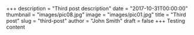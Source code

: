+++
description = "Third post description"
date = "2017-10-31T00:00:00"
thumbnail = "images/pic08.jpg"
image = "images/pic01.jpg"
title = "Third post"
slug = "third-post"
author = "John Smith"
draft = false
+++
Testing content
